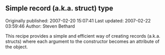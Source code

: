 ## Simple record (a.k.a. struct) type

Originally published: 2007-02-20 15:07:41
Last updated: 2007-02-22 03:59:46
Author: Steven Bethard

This recipe provides a simple and efficient way of creating records (a.k.a. structs) where each argument to the constructor becomes an attribute of the object.